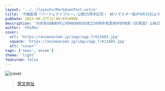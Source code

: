 ```yaml
---
layout: '../../layouts/MarkdownPost.astro'
title: '今敏監督「パーフェクトブルー」公開25周年記念！ 4Kリマスター版が9月15日より全国45館で期間限定上映'
pubDate: 2023-08-27T12:00:03+0900
description: '为庆祝动画制作公司MADHOUSE成立50周年和其制作的电影《完美蓝》上映25周年，《完美蓝》4K修复版将在全国45家影院限时上映。'
author: 'CHiRO★'
cover:
  url: 'https://animeanime.jp/imgs/ogp_f/611683.jpg'
  square: 'https://animeanime.jp/imgs/ogp_f/611683.jpg'
  alt: "cover"
tags: ['news','anime']
theme: 'light'
featured: false
---
```

![cover](https://animeanime.jp/imgs/ogp_f/611683.jpg)


>[原文地址](https://animeanime.jp/article/2023/08/27/79539.html)  